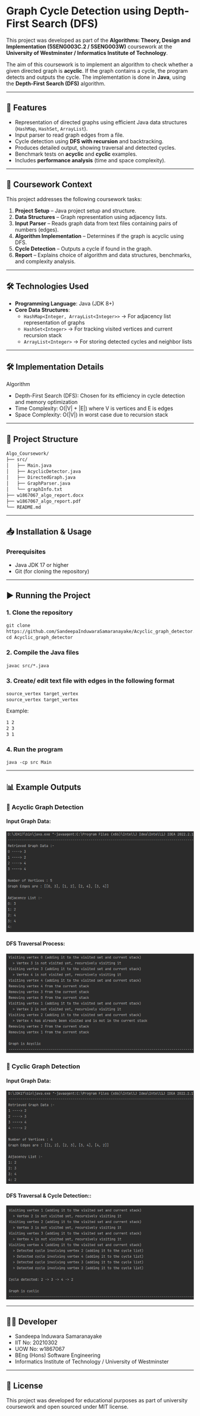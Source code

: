 # Graph Cycle Detection using Depth-First Search (DFS)

This project was developed as part of the **Algorithms: Theory, Design and Implementation (5SENG003C.2 / 5SENG003W)** coursework at the **University of Westminster / Informatics Institute of Technology**.  

The aim of this coursework is to implement an algorithm to check whether a given directed graph is **acyclic**. If the graph contains a cycle, the program detects and outputs the cycle. The implementation is done in **Java**, using the **Depth-First Search (DFS)** algorithm.

---

## 📌 Features
- Representation of directed graphs using efficient Java data structures (`HashMap`, `HashSet`, `ArrayList`).
- Input parser to read graph edges from a file.
- Cycle detection using **DFS with recursion** and backtracking.
- Produces detailed output, showing traversal and detected cycles.
- Benchmark tests on **acyclic** and **cyclic** examples.
- Includes **performance analysis** (time and space complexity).

---

## 📖 Coursework Context
This project addresses the following coursework tasks:

1. **Project Setup** – Java project setup and structure.  
2. **Data Structures** – Graph representation using adjacency lists.  
3. **Input Parser** – Reads graph data from text files containing pairs of numbers (edges).  
4. **Algorithm Implementation** – Determines if the graph is acyclic using DFS.  
5. **Cycle Detection** – Outputs a cycle if found in the graph.  
6. **Report** – Explains choice of algorithm and data structures, benchmarks, and complexity analysis.  

---

## 🛠️ Technologies Used
- **Programming Language**: Java (JDK 8+)
- **Core Data Structures**:
  - `HashMap<Integer, ArrayList<Integer>>` → For adjacency list representation of graphs
  - `HashSet<Integer>` → For tracking visited vertices and current recursion stack
  - `ArrayList<Integer>` → For storing detected cycles and neighbor lists
 
---

## 🛠️ Implementation Details

Algorithm
- Depth-First Search (DFS): Chosen for its efficiency in cycle detection and memory optimization
- Time Complexity: O(|V| + |E|) where V is vertices and E is edges
- Space Complexity: O(|V|) in worst case due to recursion stack

---

## 📂 Project Structure
```
Algo_Coursework/ 
├── src/ 
│   ├── Main.java 
│   ├── AcyclicDetector.java 
│   ├── DirectedGraph.java 
│   ├── GraphParser.java 
│   └── graphInfo.txt 
├── w1867067_algo_report.docx 
├── w1867067_algo_report.pdf 
└── README.md 
```
---

## 📥 Installation & Usage

### Prerequisites
- Java JDK 17 or higher
- Git (for cloning the repository)

---

## ▶️ Running the Project

### 1. Clone the repository
```
git clone https://github.com/SandeepaInduwaraSamaranayake/Acyclic_graph_detector.git
cd Acyclic_graph_detector
```

### 2. Compile the Java files
```
javac src/*.java
```

### 3. Create/ edit text file with edges in the following format
```
source_vertex target_vertex
source_vertex target_vertex
```
Example:
```
1 2
2 3
3 1
```

### 4. Run the program
```
java -cp src Main
```

---
## 📊 Example Outputs

### 🔄 Acyclic Graph Detection

#### Input Graph Data:
![Input Graph Data](https://github.com/SandeepaInduwaraSamaranayake/Acyclic_graph_detector/blob/main/screenshots/1.PNG)

#### DFS Traversal Process:
![DFS Traversal Process](https://github.com/SandeepaInduwaraSamaranayake/Acyclic_graph_detector/blob/main/screenshots/2.PNG)

### 🔁 Cyclic Graph Detection

#### Input Graph Data:
![DFS Traversal Process](https://github.com/SandeepaInduwaraSamaranayake/Acyclic_graph_detector/blob/main/screenshots/3.PNG)

#### DFS Traversal & Cycle Detection::
![DFS Traversal Process](https://github.com/SandeepaInduwaraSamaranayake/Acyclic_graph_detector/blob/main/screenshots/4.PNG)

---

## 👨‍💻 Developer
- Sandeepa Induwara Samaranayake
- IIT No: 20210302
- UOW No: w1867067
- BEng (Hons) Software Engineering
- Informatics Institute of Technology / University of Westminster
---

## 📄 License
This project was developed for educational purposes as part of university coursework and open sourced under MIT license.
